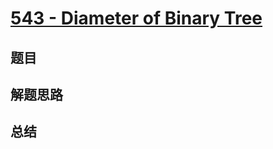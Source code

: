 # [543 - Diameter of Binary Tree](https://leetcode.com/problems/diameter-of-binary-tree/)

## 题目


## 解题思路


## 总结


